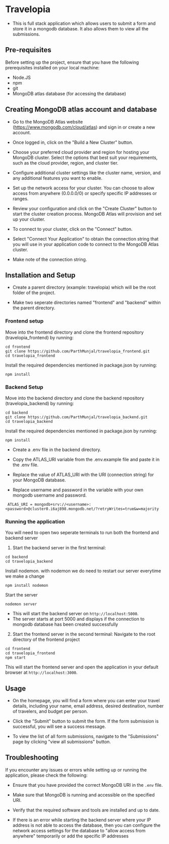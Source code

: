 # Travelopia

- This is full stack application which allows users to submit a form and store it in a mongodb database. It also allows them to view all the submissions. 

## Pre-requisites
Before setting up the project, ensure that you have the following prerequisites installed on your local machine:
- Node.JS
- npm
- git
- MongoDB atlas database (for accessing the database)

## Creating MongoDB atlas account and database
- Go to the MongoDB Atlas website (https://www.mongodb.com/cloud/atlas) and sign in or create a new account.

- Once logged in, click on the "Build a New Cluster" button.

- Choose your preferred cloud provider and region for hosting your MongoDB cluster. Select the options that best suit your requirements, such as the cloud provider, region, and cluster tier.

- Configure additional cluster settings like the cluster name, version, and any additional features you want to enable.

- Set up the network access for your cluster. You can choose to allow access from anywhere (0.0.0.0/0) or specify specific IP addresses or ranges. 

- Review your configuration and click on the "Create Cluster" button to start the cluster creation process. MongoDB Atlas will provision and set up your cluster.

- To connect to your cluster, click on the "Connect" button. 

- Select "Connect Your Application" to obtain the connection string that you will use in your application code to connect to the MongoDB Atlas cluster.

- Make note of the connection string.

## Installation and Setup

- Create a parent directory (example: travelopia) which will be the root folder of the project.

- Make two seperate directories named "frontend" and "backend" within the parent directory.

### Frontend setup
Move into the frontend directory and clone the frontend repository (travelopia_frontend) by running:
```
cd frontend
git clone https://github.com/ParthMunjal/travelopia_frontend.git
cd travelopia_frontend
```
Install the required dependencies mentioned in package.json by running:
```
npm install
```

### Backend Setup
Move into the backend directory and clone the backend repository (travelopia_backend) by running:
```
cd backend
git clone https://github.com/ParthMunjal/travelopia_backend.git
cd travelopia_backend
```
Install the required dependencies mentioned in package.json by running:
```
npm install
```
- Create a .env file in the backend directory.
 
- Copy the ATLAS_URI variable from the .env.example file and paste it in the .env file.
 
- Replace the value of ATLAS_URI with the URI (connection string) for your MongoDB database.

- Replace username and password in the variable with your own mongodb username and password.
```
 ATLAS_URI = mongodb+srv://<username>:<password>@cluster0.i6aj898.mongodb.net/?retryWrites=true&w=majority
 ```
 ### Running the application
 You will need to open two seperate terminals to run both the frontend and backend server
  
 1. Start the backend server in the first terminal:
  ```
  cd backend
  cd travelopia_backend
  ```
  Install nodemon. with nodemon we do need to restart our server everytime we make a change
  ```
  npm install nodemon
  ```
  Start the server
  ```
  nodemon server
  ```
 - This will start the backend server on `http://localhost:5000`.
 - The server starts at port 5000 and displays if the connection to mongodb database has been created successfully
  
  2. Start the frontend server in the second terminal:
  Navigate to the root directory of the frontend project 
  ```
  cd frontend
  cd travelopia_frontend
  npm start
  ```
  This will start the frontend server and open the application in your default browser at `http://localhost:3000`.
  
## Usage

- On the homepage, you will find a form where you can enter your travel details, including your name, email address, desired destination, number of travelers, and budget per person.

- Click the "Submit" button to submit the form. If the form submission is successful, you will see a success message.

- To view the list of all form submissions, navigate to the "Submissions" page by clicking "view all submissions" button.
  
## Troubleshooting

If you encounter any issues or errors while setting up or running the application, please check the following:

- Ensure that you have provided the correct MongoDB URI in the `.env` file.

- Make sure that MongoDB is running and accessible on the specified URI.

- Verify that the required software and tools are installed and up to date.
  
- If there is an error while starting the backend server where your IP address is not able to access the database, then you can configure the network access settings for the database to "allow access from anywhere" temporarily or add the specific IP addresses

